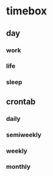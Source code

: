 # timebox #
## day ##
### work ###
### life ###
### sleep ###

## crontab ##
### daily ###
### semiweekly ###
### weekly ###
### monthly ###
